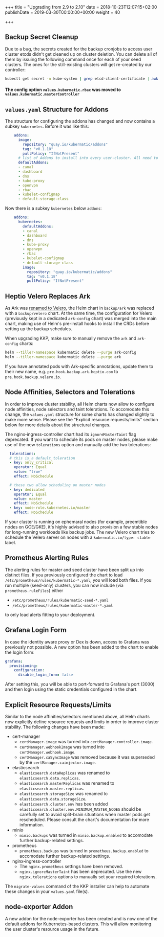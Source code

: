 +++
title = "Upgrading from 2.9 to 2.10"
date = 2018-10-23T12:07:15+02:00
publishDate = 2019-03-30T00:00:00+00:00
weight = 40

+++

## Backup Secret Cleanup

Due to a bug, the secrets created for the backup cronjobs to access user cluster etcds didn't get cleaned
up on cluster deletion. You can delete all of them by issuing the following command once for each of your seed
clusters. The ones for the still-existing clusters will get re-created by our controller:

```bash
kubectl get secret -n kube-system | grep etcd-client-certificate | awk '{print $1}' | xargs -n 15 kubectl delete secret -n kube-system
```

#### The config option `values.kubermatic.rbac` was moved to `values.kubermatic.masterController`

## `values.yaml` Structure for Addons

The structure for configuring the addons has changed and now contains a subkey `kubernetes`.
Before it was like this:

```yaml
    addons:
      image:
        repository: "quay.io/kubermatic/addons"
        tag: "v0.1.18"
        pullPolicy: "IfNotPresent"
      # list of Addons to install into every user-cluster. All need to exist in the addons image
      defaultAddons:
      - canal
      - dashboard
      - dns
      - kube-proxy
      - openvpn
      - rbac
      - kubelet-configmap
      - default-storage-class
```

Now there is a subkey `kubernetes` below `addons`:

```yaml
    addons:
      kubernetes:
        defaultAddons:
        - canal
        - dashboard
        - dns
        - kube-proxy
        - openvpn
        - rbac
        - kubelet-configmap
        - default-storage-class
        image:
          repository: "quay.io/kubermatic/addons"
          tag: "v0.1.18"
          pullPolicy: "IfNotPresent"
```

## Heptio Velero Replaces Ark

As Ark was [renamed to Velero](https://github.com/heptio/velero/releases/tag/v0.11.0), the Helm chart in
`backup/ark` was replaced with a `backup/velero` chart. At the same time, the configuration for Velero
(previously kept in a dedicated `ark-config` chart) was merged into the main chart, making use of Helm's
pre-install hooks to install the CRDs before setting up the backup schedules.

When upgrading KKP, make sure to manually remove the `ark` and `ark-config` charts:

```bash
helm --tiller-namespace kubermatic delete --purge ark-config
helm --tiller-namespace kubermatic delete --purge ark
```

If you have annotated pods with Ark-specific annotations, update them to their new name, e.g.
`pre.hook.backup.ark.heptio.com` to `pre.hook.backup.velero.io`.

## Node Affinities, Selectors and Tolerations

In order to improve cluster stability, all Helm charts now allow to configure node affinities, node selectors
and taint tolerations. To accomodate this change, the `values.yaml` structure for some charts has changed
slightly to make more sense. Please see the "Explicit resource requests/limits" section below for more details
about the structural changes.

The nginx-ingress-controller chart had its `ignoreMasterTaint` flag deprecated. If you want to schedule its
pods on master nodes, please make use of the new `tolerations` option and manually add the two tolerations:

```yaml
  tolerations:
  # this is a default toleration
  - key: only_critical
    operator: Equal
    value: "true"
    effect: NoSchedule

  # these two allow scheduling on master nodes
  - key: dedicated
    operator: Equal
    value: master
    effect: NoSchedule
  - key: node-role.kubernetes.io/master
    effect: NoSchedule
```

If your cluster is running on ephemaral nodes (for example, preemtible nodes on GCE/GKE), it's highly
advised to also provision a few stable nodes for long-running workloads like backup jobs. The new Velero
chart tries to schedule the Velero server on nodes with a `kubermatic.io/type: stable` label.

## Prometheus Alerting Rules

The alerting rules for master and seed cluster have been split up into distinct files. If you previously
configured the chart to load `/etc/prometheus/rules/kubermatic-*.yaml`, you will load both files. If you
run multiple (seed-only) clusters, you can now include (via `prometheus.ruleFiles`) either

* `/etc/prometheus/rules/kubermatic-seed-*.yaml`
* `/etc/prometheus/rules/kubermatic-master-*.yaml`

to only load alerts fitting to your deployment.

## Grafana Login Form

In case the identity aware proxy or Dex is down, access to Grafana was previously not possible. A new
option has been added to the chart to enable the login form:

```yaml
grafana:
  provisioning:
    configuration:
      disable_login_form: false
```

After setting this, you will be able to port-forward to Grafana's port (3000) and then login using the
static credentials configured in the chart.

## Explicit Resource Requests/Limits

Similar to the node affinities/selectors mentioned above, all Helm charts now explicitly define resource
requests and limits in order to improve cluster stability. The following changes have been made:

* cert-manager
  * `certManager.image` was turned into `certManager.controller.image`.
  * `certManager.webhookImage` was turned into `certManager.webhook.image`.
  * `certManager.caSyncImage` was removed because it was superseded by the `certManager.cainjector.image`.
* elasticsearch
  * `elasticsearch.dataReplicas` was renamed to `elasticsearch.data.replicas`.
  * `elasticsearch.masterReplicas` was renamed to `elasticsearch.master.replicas`.
  * `elasticsearch.storageSize` was renamed to `elasticsearch.data.storageSize`.
  * `elasticsearch.cluster.env` has been added `elasticsearch.cluster.env.MINIMUM_MASTER_NODES` should
    be carefully set to avoid split-brain situations when master pods get rescheduled. Please consult
    the chart's documentation for more information.
* minio
  * `minio.backups` was turned in `minio.backup.enabled` to accomodate further backup-related settings.
* prometheus
  * `prometheus.backups` was turned in `prometheus.backup.enabled` to accomodate further backup-related settings.
* nginx-ingress-controller
  * The `nginx.prometheus` settings have been removed.
  * `nginx.ignoreMasterTaint` has been deprecated. Use the new `nginx.tolerations` options to manually
    set your required tolerations.

The `migrate-values` command of the KKP installer can help to automate these changes in your
`values.yaml` file(s).

## node-exporter Addon

A new addon for the node-exporter has been created and is now one of the default addons for Kubernetes-based
clusters. This will allow monitoring the user cluster's resource usage in the future.
